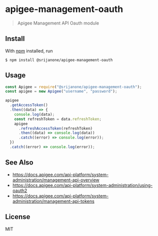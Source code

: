 # apigee-management-oauth

> Apigee Management API Oauth module

## Install

With [npm](https://npmjs.org/) installed, run

```
$ npm install @srijanone/apigee-management-oauth
```

## Usage

```js
const Apigee = require("@srijanone/apigee-management-oauth");
const apigee = new Apigee("username", "password");

apigee
  .getAccessToken()
  .then((data) => {
    console.log(data);
    const refreshToken = data.refreshToken;
    apigee
      .refreshAccessToken(refreshToken)
      .then((data) => console.log(data))
      .catch((error) => console.log(error));
  })
  .catch((error) => console.log(error));

```

## See Also

- https://docs.apigee.com/api-platform/system-administration/management-api-overview
- https://docs.apigee.com/api-platform/system-administration/using-oauth2
- https://docs.apigee.com/api-platform/system-administration/management-api-tokens

## License

MIT

